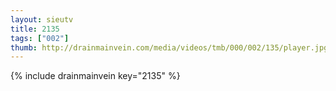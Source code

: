```yaml
--- 
layout: sieutv
title: 2135
tags: ["002"]
thumb: http://drainmainvein.com/media/videos/tmb/000/002/135/player.jpg
---
```

{% include drainmainvein key="2135" %} 
